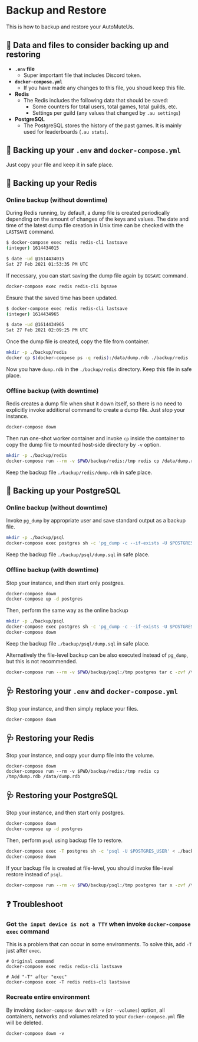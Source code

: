 # Backup and Restore

This is how to backup and restore your AutoMuteUs.

## 💎 Data and files to consider backing up and restoring

* **`.env` file**
  * Super important file that includes Discord token.
* **`docker-compose.yml`**
  * If you have made any changes to this file, you shoud keep this file.
* **Redis**
  * The Redis includes the following data that should be saved:
    * Some counters for total users, total games, total guilds, etc.
    * Settings per guild (any values that changed by `.au settings`)
* **PostgreSQL**
  * The PostgreSQL stores the history of the past games. It is mainly used for leaderboards (`.au stats`).

## 💾 Backing up your `.env` and `docker-compose.yml`

Just copy your file and keep it in safe place.

## 💾 Backing up your Redis

### Online backup (without downtime)

During Redis running, by default, a dump file is created periodically depending on the amount of changes of the keys and values. The date and time of the latest dump file creation in Unix time can be checked with the `LASTSAVE` command.

```bash
$ docker-compose exec redis redis-cli lastsave
(integer) 1614434015

$ date -ud @1614434015
Sat 27 Feb 2021 01:53:35 PM UTC
```

If necessary, you can start saving the dump file again by `BGSAVE` command.

```bash
docker-compose exec redis redis-cli bgsave
```

Ensure that the saved time has been updated.

```bash
$ docker-compose exec redis redis-cli lastsave
(integer) 1614434965

$ date -ud @1614434965
Sat 27 Feb 2021 02:09:25 PM UTC
```

Once the dump file is created, copy the file from container.

```bash
mkdir -p ./backup/redis
docker cp $(docker-compose ps -q redis):/data/dump.rdb ./backup/redis
```

Now you have `dump.rdb` in the `./backup/redis` directory. Keep this file in safe place.

### Offline backup (with downtime)

Redis creates a dump file when shut it down itself, so there is no need to explicitly invoke additional command to create a dump file. Just stop your instance.

```bash
docker-compose down
```

Then run one-shot worker container and invoke `cp` inside the container to copy the dump file to mounted host-side directory by `-v` option.

```bash
mkdir -p ./backup/redis
docker-compose run --rm -v $PWD/backup/redis:/tmp redis cp /data/dump.rdb /tmp
```

Keep the backup file `./backup/redis/dump.rdb` in safe place.

## 💾 Backing up your PostgreSQL

### Online backup (without downtime)

Invoke `pg_dump` by appropriate user and save standard output as a backup file.

```bash
mkdir -p ./backup/psql
docker-compose exec postgres sh -c 'pg_dump -c --if-exists -U $POSTGRES_USER' > ./backup/psql/dump.sql
```

Keep the backup file `./backup/psql/dump.sql` in safe place.

### Offline backup (with downtime)

Stop your instance, and then start only postgres.

```bash
docker-compose down
docker-compose up -d postgres
```

Then, perform the same way as the online backup

```bash
mkdir -p ./backup/psql
docker-compose exec postgres sh -c 'pg_dump -c --if-exists -U $POSTGRES_USER' > ./backup/psql/dump.sql
docker-compose down
```

Keep the backup file `./backup/psql/dump.sql` in safe place.

Alternatively the file-level backup can be also executed instead of `pg_dump`, but this is not recommended.

```bash
docker-compose run --rm -v $PWD/backup/psql:/tmp postgres tar c -zvf /tmp/backup.tar.gz /var/lib/postgresql/data
```

## 🩺 Restoring your `.env` and `docker-compose.yml`

Stop your instance, and then simply replace your files.

```
docker-compose down
```

## 🩺 Restoring your Redis

Stop your instance, and copy your dump file into the volume.

```
docker-compose down
docker-compose run --rm -v $PWD/backup/redis:/tmp redis cp /tmp/dump.rdb /data/dump.rdb 
```

## 🩺 Restoring your PostgreSQL

Stop your instance, and then start only postgres.

```bash
docker-compose down
docker-compose up -d postgres
```

Then, perform `psql` using backup file to restore.

```bash
docker-compose exec -T postgres sh -c 'psql -U $POSTGRES_USER' < ./backup/psql/dump.sql
docker-compose down
```

If your backup file is created at file-level, you should invoke file-level restore instead of `psql`.

```bash
docker-compose run --rm -v $PWD/backup/psql:/tmp postgres tar x -zvf /tmp/backup.tar.gz
```

## ❓ Troubleshoot

### Got `the input device is not a TTY` when invoke `docker-compose exec` command

This is a problem that can occur in some environments. To solve this, add `-T` just after `exec`.

```
# Original command
docker-compose exec redis redis-cli lastsave

# Add "-T" after "exec"
docker-compose exec -T redis redis-cli lastsave
```

### Recreate entire environment

By invoking `docker-compose down` with `-v` (or `--volumes`) option, all containers, networks and volumes related to your `docker-compose.yml` file will be deleted.

```
docker-compose down -v
```
